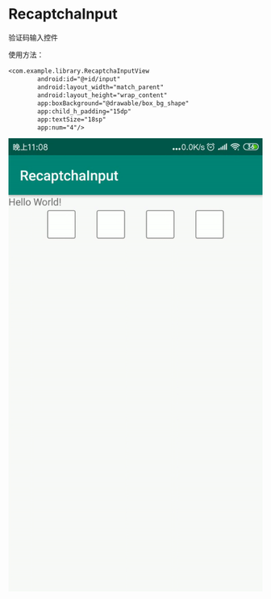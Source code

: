 # RecaptchaInput

验证码输入控件

使用方法：
```
<com.example.library.RecaptchaInputView
        android:id="@+id/input"
        android:layout_width="match_parent"
        android:layout_height="wrap_content"
        app:boxBackground="@drawable/box_bg_shape"
        app:child_h_padding="15dp"
        app:textSize="18sp"
        app:num="4"/>
```

![image](https://github.com/krystenia/RecaptchaInput/blob/master/ezgif.com-video-to-gif.gif )  
